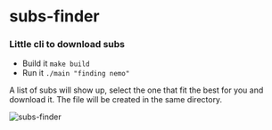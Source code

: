 # subs-finder

### Little cli to download subs

- Build it `make build`
- Run it `./main "finding nemo"`

A list of subs will show up, select the one that fit the best for you and download it. The file will be created in the same directory.

![subs-finder](https://user-images.githubusercontent.com/30126180/114966449-f29ad780-9e48-11eb-936a-e03e7801f8bf.gif)
